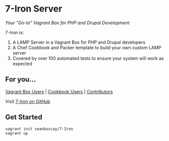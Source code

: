 # 7-Iron Server

*Your "Go-to" Vagrant Box for PHP and Drupal Development*

7-Iron is:

1. A LAMP Server in a Vagrant Box for PHP and Drupal developers
2. A Chef Cookbook and Packer template to build your own custom LAMP server
3. Covered by over 100 automated tests to ensure your system will work as expected

## For you...

[Vagrant Box Users](user-guide/index.md) | [Cookbook Users](cookbook-guide/index.md) | [Contributors](contributor-guide/index.md)

Visit [7-Iron on GitHub](https://github.com/seanbuscay/7-Iron)

## Get Started

```
vagrant init seanbuscay/7-Iron
vagrant up
```
